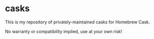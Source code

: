 # casks
This is my repository of privately-maintained casks for Homebrew Cask.

No warranty or compatibility implied, use at your own risk!


